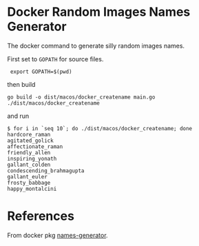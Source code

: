 # Docker Random Images Names Generator
The docker command to generate silly random images names.

First set to `GOPATH` for source files.
```
 export GOPATH=$(pwd)
```

then build

```
go build -o dist/macos/docker_createname main.go
./dist/macos/docker_createname
```

and run

```
$ for i in `seq 10`; do ./dist/macos/docker_createname; done
hardcore_raman
agitated_golick
affectionate_raman
friendly_allen
inspiring_yonath
gallant_colden
condescending_brahmagupta
gallant_euler
frosty_babbage
happy_montalcini
```

# References
From docker pkg [names-generator](https://github.com/docker/docker/tree/master/pkg/namesgenerator).
